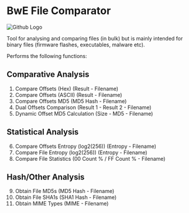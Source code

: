 # BwE File Comparator

![Github Logo](https://rimgo.vern.cc/d2bFmXy.png)

Tool for analysing and comparing files (in bulk) but is mainly intended for binary files (firmware flashes, executables, malware etc).

Performs the following functions:

## Comparative Analysis
1. Compare Offsets (Hex) (Result - Filename)
2. Compare Offsets (ASCII) (Result - Filename)
3. Compare Offsets MD5 (MD5 Hash - Filename)
4. Dual Offsets Comparison (Result 1 - Result 2 - Filename)
5. Dynamic Offset MD5 Calculation (Size - MD5 - Filename)

## Statistical Analysis
6. Compare Offsets Entropy (log2(256)) (Entropy - Filename)
7. Compare File Entropy (log2(256)) (Entropy - Filename)
8. Compare File Statistics (00 Count % / FF Count % - Filename)

## Hash/Other Analysis
9. Obtain File MD5s (MD5 Hash - Filename)
10. Obtain File SHA1s (SHA1 Hash - Filename)
11. Obtain MIME Types (MIME - Filename)

